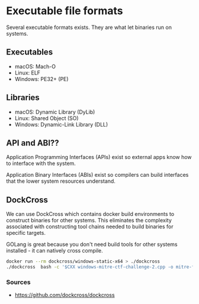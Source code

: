 
# Executable file formats

Several executable formats exists. They are what let binaries run on systems.

## Executables

- macOS: Mach-O
- Linux: ELF
- Windows: PE32+ (PE)

## Libraries

- macOS: Dynamic Library (DyLib)
- Linux: Shared Object (SO)
- Windows: Dynamic-Link Library (DLL)

## API and ABI??

Application Programming Interfaces (APIs) exist so external apps know how to interface with the system.

Application Binary Interfaces (ABIs) exist so compilers can build interfaces that the lower system resources understand.

## DockCross

We can use DockCross which contains docker build environments to construct binaries for other systems. 
This eliminates the complexity associated with constructing tool chains needed to build binaries for specific targets.

GOLang is great because you don't need build tools for other systems installed - it can natively cross compile.

```bash
docker run --rm dockcross/windows-static-x64 > ./dockcross
./dockcross  bash -c '$CXX windows-mitre-ctf-challenge-2.cpp -o mitre-finale-part1'
```


### Sources

- https://github.com/dockcross/dockcross